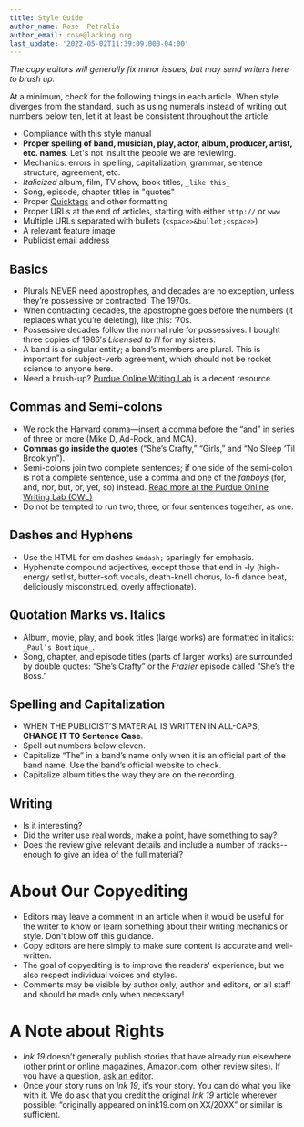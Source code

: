 ```yaml
---
title: Style Guide
author_name: Rose  Petralia
author_email: rose@lacking.org
last_update: '2022-05-02T11:39:09.000-04:00'
---
```

*The copy editors will generally fix minor issues, but may send writers here to brush up.*

At a minimum, check for the following things in each article. When style diverges from the standard, such as using numerals instead of writing out numbers below ten, let it at least be consistent throughout the article.

- Compliance with this style manual
- __Proper spelling of band, musician, play, actor, album, producer, artist, etc. names__. Let's not insult the people we are reviewing.
- Mechanics: errors in spelling, capitalization, grammar, sentence structure, agreement, etc.
- _Italicized_ album, film, TV show, book titles, `_like this_`
- Song, episode, chapter titles in "quotes"
- Proper [Quicktags](formatting-quicktags) and other formatting
- Proper URLs at the end of articles, starting with either `http://` or `www`
- Multiple URLs separated with bullets (`<space>&bullet;<space>`)
- A relevant feature image
- Publicist email address

## Basics

- Plurals NEVER need apostrophes, and decades are no exception, unless they’re possessive or contracted: The 1970s.
- When contracting decades, the apostrophe goes before the numbers (it replaces what you’re deleting), like this: ’70s.
- Possessive decades follow the normal rule for possessives: I bought three copies of 1986′s _Licensed to Ill_ for my sisters.
- A band is a singular entity; a band’s members are plural. This is important for subject-verb agreement, which should not be rocket science to anyone here.
- Need a brush-up? [Purdue Online Writing Lab](https://owl.purdue.edu/owl/general_writing/index.html) is a decent resource.

## Commas and Semi-colons

- We rock the Harvard comma&mdash;insert a comma before the “and” in series of three or more (Mike D, Ad-Rock, and MCA).
- __Commas go inside the quotes__ (“She’s Crafty,” “Girls,” and “No Sleep ‘Til Brooklyn”).
- Semi-colons join two complete sentences; if one side of the semi-colon is not a complete sentence, use a comma and one of the _fanboys_ (for, and, nor, but, or, yet, so) instead. [Read more at the Purdue Online Writing Lab (OWL)](https://owl.purdue.edu/owl/english_as_a_second_language/esl_students/combining_sentences/conjunctions_and_coordination.html)
- Do not be tempted to run two, three, or four sentences together, as one.

## Dashes and Hyphens

- Use the HTML for em dashes  `&mdash;`   sparingly for emphasis.
- Hyphenate compound adjectives, except those that end in -ly (high-energy setlist, butter-soft vocals, death-knell chorus, lo-fi dance beat, deliciously misconstrued, overly affectionate).

## Quotation Marks vs. Italics

- Album, movie, play, and book titles (large works) are formatted in italics: `_Paul’s Boutique_`.
- Song, chapter, and episode titles (parts of larger works) are surrounded by double quotes: “She’s Crafty” or the *Frazier* episode called “She’s the Boss.”

## Spelling and Capitalization

- WHEN THE PUBLICIST'S MATERIAL IS WRITTEN IN ALL-CAPS, __CHANGE IT TO Sentence Case__.
- Spell out numbers below eleven.
- Capitalize “The” in a band’s name only when it is an official part of the band name. Use the band’s official website to check.
- Capitalize album titles the way they are on the recording.

## Writing

- Is it interesting?
- Did the writer use real words, make a point, have something to say?
- Does the review give relevant details and include a number of tracks--enough to give an idea of the full material?

# About Our Copyediting

- Editors may leave a comment in an article when it would be useful for the writer to know or learn something about their writing mechanics or style. Don't blow off this guidance.
- Copy editors are here simply to make sure content is accurate and well-written. 
- The goal of copyediting is to improve the readers' experience, but we also respect individual voices and styles.
- Comments may be visible by author only, author and editors, or all staff and should be made only when necessary!

# A Note about Rights

- _Ink 19_ doesn’t generally publish stories that have already run elsewhere (other print or online magazines, Amazon.com, other review sites). If you have a question, [ask an editor](https://staff.ink19.com/wiki/staff/contact).
- Once your story runs on _Ink 19_, it’s your story. You can do what you like with it. We do ask that you credit the original _Ink 19_ article wherever possible: “originally appeared on ink19.com on XX/20XX” or similar is sufficient.

&nbsp;

&nbsp;
